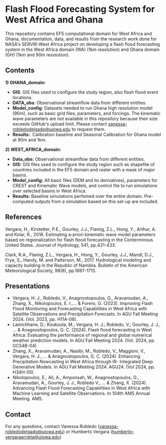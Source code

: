 # Flash Flood Forecasting System for West Africa and Ghana

This repository contains EF5 computational domain for West Africa and Ghana, documentation, data, and results from the research work done for NASA's SERVIR-West Africa project on developing a flash flood forecasting system in the West Africa domain (WA) (1km resolution) and Ghana domain (GH) (1km and 90m resolution).


## Contents

**1) GHANA_domain:**
- **GIS**: GIS files used to configure the study region, also flash flood event locations.
- **DATA_obs**: Observational streamflow data from different entities.
- **Model_config**: Datasets needed to run Ghana high resolution model (90m), such as basic grid files, parameters, and forcings. The kinematic wave parameters are not available in this repository because their size exceeds GitHub's upload limit. Please contact vanessa-robledodelgado@uiowa.edu to request them.
- **Results:**: Calibration baseline and Seasonal Calibration for Ghana model at 90m and 1km.

**2) WEST_AFRICA_domain:**
- **Data_obs:** Observational streamflow data from different entities.
- **GIS:** GIS files used to configure the study region such as shapefile of countries included in the EF5 domain and raster with a mask of major basins.
- **Model_config:** All basic files (DEM and its derivatives), parameters for CREST and Kinematic Wave models, and control file to run simulations over selected basins in West Africa.
- **Results:** Baseline simulations perfomed over the entire domain. Pre-computed outputs from a simulation based on this set-up are included.


## References

Vergara, H., Kirstetter, P.E., Gourley, J.J., Flamig, Z.L., Hong, Y., Arthur, A. and Kolar, R., 2016. Estimating a-priori kinematic wave model parameters based on regionalization for flash flood forecasting in the Conterminous United States. Journal of Hydrology, 541, pp.421-433.

Clark, R.A., Flamig, Z.L., Vergara, H., Hong, Y., Gourley, J.J., Mandl, D.J., Frye, S., Handy, M. and Patterson, M., 2017. Hydrological modeling and capacity building in the Republic of Namibia. Bulletin of the American Meteorological Society, 98(8), pp.1697-1715.

## Presentations

-  Vergara, H. J., Robledo, V., Anagnostopoulos, G., Aravamudan, A., Zhang, X., Nikolopoulos, E. I.,... & Forero, G. (2023). Improving Flash Flood Monitoring and Forecasting Capabilities in West
Africa with Satellite Observations and Precipitation Forecasts. In AGU Fall Meeting 2024. (Vol. 2023, pp. H11A-06).
- Lamichhane, D.; Koukoula, M.; Vergara, H. J.; Robledo, V.; Gourley, J. J., … & Anagnostopoulos, G. C. (2024). Flash flood forecasting in West Africa: Evaluating the performance of regional and global numerical weather prediction models. In AGU Fall Meeting 2024. (Vol. 2024, pp. GC54B-04)
- Zhang, X., Aravamudan, A., Nasibi, M., Robledo, V., Maggioni, V., Vergara, H. J., ... & Anagnostopoulos, G. C. (2024). Enhancing Precipitation Nowcasting in West Africa through IR- Integrated Deep Generative Models. In AGU Fall Meeting 2024. AGU24. (Vol 2024, pp. H34H-05)
- Nikolopoulos, E., Ali, A., Amponsah, W., Anagnostopoulos, G., Aravamudan, A., Gourley, J. J., Robledo V., ... & Zhang, X. (2024). Advancing Flash Flood Forecasting Capabilities in West Africa with Machine Learning and Satellite Observations. In 104th AMS Annual Meeting. AMS.

## Contact
For any questions, contact Vanessa Robledo (vanessa-robledodelgado@uiowa.edu) or Humberto Vergara (humberto-vergaraarrieta@uiowa.edu)
